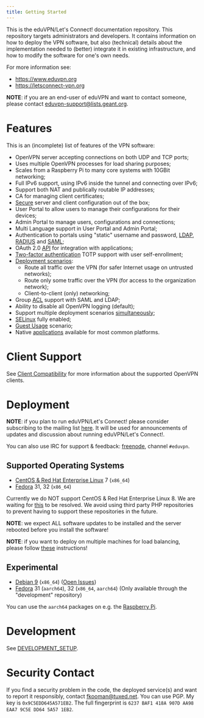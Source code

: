 ```yaml
---
title: Getting Started
---
```


This is the eduVPN/Let's Connect! documentation repository. This repository 
targets administrators and developers. It contains information on how to deploy 
the VPN software, but also (technical) details about the implementation needed 
to (better) integrate it in existing infrastructure, and how to modify the 
software for one's own needs.

For more information see:

- https://www.eduvpn.org
- https://letsconnect-vpn.org

**NOTE**: if you are an end-user of eduVPN and want to contact someone, please
contact [eduvpn-support@lists.geant.org](mailto:eduvpn-support@lists.geant.org).

# Features

This is an (incomplete) list of features of the VPN software:

- OpenVPN server accepting connections on both UDP and TCP ports;
- Uses multiple OpenVPN processes for load sharing purposes;
- Scales from a Raspberry Pi to many core systems with 10GBit networking;
- Full IPv6 support, using IPv6 inside the tunnel and connecting over IPv6;
- Support both NAT and publically routable IP addresses;
- CA for managing client certificates;
- [Secure](SECURITY.md) server and client configuration out of the box;
- User Portal to allow users to manage their configurations for their 
  devices;
- Admin Portal to manage users, configurations and connections;
- Multi Language support in User Portal and Admin Portal;
- Authentication to portals using "static" username and password, 
  [LDAP](LDAP.md), [RADIUS](RADIUS.md) and [SAML](SAML.md);
- OAuth 2.0 [API](API.md) for integration with applications;
- [Two-factor authentication](2FA.md) TOTP support with user self-enrollment;
- [Deployment scenarios](PROFILE_CONFIG.md):
  - Route all traffic over the VPN (for safer Internet usage on untrusted 
    networks);
  - Route only some traffic over the VPN (for access to the organization 
    network);
  - Client-to-client (only) networking;
- Group [ACL](ACL.md) support with SAML and LDAP;
- Ability to disable all OpenVPN logging (default);
- Support multiple deployment scenarios [simultaneously](MULTI_PROFILE.md);
- [SELinux](SELINUX.md) fully enabled;
- [Guest Usage](GUEST_USAGE.md) scenario;
- Native [applications](CLIENT_COMPAT.md) available for most common platforms.

# Client Support

See [Client Compatibility](CLIENT_COMPAT.md) for more information about the 
supported OpenVPN clients.

# Deployment

**NOTE**: if you plan to run eduVPN/Let's Connect! please consider subscribing 
to the mailing list 
[here](https://list.surfnet.nl/mailman/listinfo/eduvpn-deploy). It will be used 
for announcements of updates and discussion about running 
eduVPN/Let's Connect!.

You can also use IRC for support & feedback: [freenode](https://freenode.net/), 
channel `#eduvpn`.

## Supported Operating Systems

* [CentOS & Red Hat Enterprise Linux](DEPLOY_CENTOS.md) 7 (`x86_64`)
* [Fedora](DEPLOY_FEDORA.md) 31, 32 (`x86_64`)

Currently we do NOT support CentOS & Red Hat Enterprise Linux 8. We are waiting 
for [this](https://pagure.io/epel/issue/75) to be resolved. We avoid using 
third party PHP repositories to prevent having to support these repositories
in the future.

**NOTE**: we expect ALL software updates to be installed and the server 
rebooted before you install the software!

**NOTE**: if you want to deploy on multiple machines for load balancing, please 
follow [these](MULTI_NODE.md) instructions!

## Experimental

* [Debian 9](DEPLOY_DEBIAN.md) (`x86_64`) 
  ([Open Issues](https://github.com/eduvpn/eduvpn-debian/issues))
* [Fedora](DEPLOY_FEDORA.md) 31 (`aarch64`), 32 (`x86_64`, `aarch64`) 
  (Only available through the "development" repository)

You can use the `aarch64` packages on e.g. the [Raspberry Pi](RASPBERRY_PI.md).

# Development

See [DEVELOPMENT_SETUP](DEVELOPMENT_SETUP.md).

# Security Contact

If you find a security problem in the code, the deployed service(s) and want to
report it responsibly, contact [fkooman@tuxed.net](mailto:fkooman@tuxed.net). 
You can use PGP. My key is `0x9C5EDD645A571EB2`. The full fingerprint is 
`6237 BAF1 418A 907D AA98  EAA7 9C5E DD64 5A57 1EB2`.
